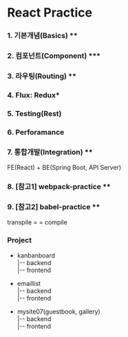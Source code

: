 # React Practice
### 1. 기본개념(Basics) **
### 2. 컴포넌트(Component) ***
### 3. 라우팅(Routing) **
### 4. Flux: Redux*
### 5. Testing(Rest)
### 6. Perforamance
### 7. 통합개발(Integration) **
FE(React) + BE(Spring Boot, API Server)
### 8. [참고1] webpack-practice **
### 9. [참고2] babel-practice **
transpile = = compile


### Project
- kanbanboard   
   |-- backend   
   |-- frontend

- emaillist   
   |-- backend   
   |-- frontend 

- mysite07(guestbook, gallery)   
   |-- backend   
   |-- frontend